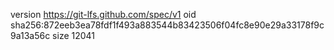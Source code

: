 version https://git-lfs.github.com/spec/v1
oid sha256:872eeb3ea78fdf1f493a883544b83423506f04fc8e90e29a33178f9c9a13a56c
size 12041
